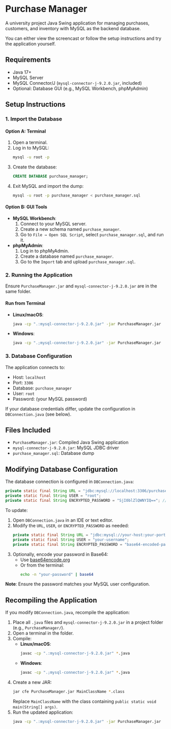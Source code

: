 # Purchase Manager

A university project Java Swing application for managing purchases, customers, and inventory with MySQL as the backend database.

You can either view the screencast or follow the setup instructions and try the application yourself.

## Requirements
- Java 17+
- MySQL Server
- MySQL Connector/J (`mysql-connector-j-9.2.0.jar`, included)
- Optional: Database GUI (e.g., MySQL Workbench, phpMyAdmin)

## Setup Instructions

### 1. Import the Database

#### Option A: Terminal
1. Open a terminal.
2. Log in to MySQL:
   ```bash
   mysql -u root -p
   ```
3. Create the database:
   ```sql
   CREATE DATABASE purchase_manager;
   ```
4. Exit MySQL and import the dump:
   ```bash
   mysql -u root -p purchase_manager < purchase_manager.sql
   ```

#### Option B: GUI Tools
- **MySQL Workbench**:
  1. Connect to your MySQL server.
  2. Create a new schema named `purchase_manager`.
  3. Go to `File → Open SQL Script`, select `purchase_manager.sql`, and run it.
- **phpMyAdmin**:
  1. Log in to phpMyAdmin.
  2. Create a database named `purchase_manager`.
  3. Go to the `Import` tab and upload `purchase_manager.sql`.

### 2. Running the Application
Ensure `PurchaseManager.jar` and `mysql-connector-j-9.2.0.jar` are in the same folder.

#### Run from Terminal
- **Linux/macOS**:
  ```bash
  java -cp ".:mysql-connector-j-9.2.0.jar" -jar PurchaseManager.jar
  ```
- **Windows**:
  ```bash
  java -cp ".;mysql-connector-j-9.2.0.jar" -jar PurchaseManager.jar
  ```

### 3. Database Configuration
The application connects to:
- Host: `localhost`
- Port: `3306`
- Database: `purchase_manager`
- User: `root`
- Password: (your MySQL password)

If your database credentials differ, update the configuration in `DBConnection.java` (see below).

## Files Included
- `PurchaseManager.jar`: Compiled Java Swing application
- `mysql-connector-j-9.2.0.jar`: MySQL JDBC driver
- `purchase_manager.sql`: Database dump

## Modifying Database Configuration
The database connection is configured in `DBConnection.java`:

```java
private static final String URL = "jdbc:mysql://localhost:3306/purchase_manager";
private static final String USER = "root";
private static final String ENCRYPTED_PASSWORD = "SjI0blZlQWNYIQ=="; // Base64 for 'Z24VeAcX!'
```

To update:
1. Open `DBConnection.java` in an IDE or text editor.
2. Modify the `URL`, `USER`, or `ENCRYPTED_PASSWORD` as needed:
   ```java
   private static final String URL = "jdbc:mysql://your-host:your-port/your-database";
   private static final String USER = "your-username";
   private static final String ENCRYPTED_PASSWORD = "base64-encoded-password";
   ```
3. Optionally, encode your password in Base64:
   - Use [base64encode.org](https://www.base64encode.org/)
   - Or from the terminal:
     ```bash
     echo -n "your-password" | base64
     ```

**Note**: Ensure the password matches your MySQL user configuration.

## Recompiling the Application
If you modify `DBConnection.java`, recompile the application:

1. Place all `.java` files and `mysql-connector-j-9.2.0.jar` in a project folder (e.g., `PurchaseManager/`).
2. Open a terminal in the folder.
3. Compile:
   - **Linux/macOS**:
     ```bash
     javac -cp ".:mysql-connector-j-9.2.0.jar" *.java
     ```
   - **Windows**:
     ```bash
     javac -cp ".;mysql-connector-j-9.2.0.jar" *.java
     ```
4. Create a new JAR:
   ```bash
   jar cfe PurchaseManager.jar MainClassName *.class
   ```
   Replace `MainClassName` with the class containing `public static void main(String[] args)`.
5. Run the updated application:
   ```bash
   java -cp ".:mysql-connector-j-9.2.0.jar" -jar PurchaseManager.jar
   ```
